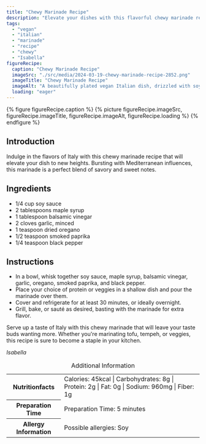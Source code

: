 ```yaml
---
title: "Chewy Marinade Recipe"
description: "Elevate your dishes with this flavorful chewy marinade recipe inspired by Italian cuisine. Perfect for marinating tofu, tempeh, or veggies, this vegan recipe is a must-try!"
tags:
  - "vegan"
  - "italian"
  - "marinade"
  - "recipe"
  - "chewy"
  - "Isabella"
figureRecipe: 
  caption: "Chewy Marinade Recipe"
  imageSrc: "./src/media/2024-03-19-chewy-marinade-recipe-2852.png"
  imageTitle: "Chewy Marinade Recipe"
  imageAlt: "A beautifully plated vegan Italian dish, drizzled with soy sauce, maple syrup, balsamic vinegar, oregano, and smoked paprika, set in a Mediterranean-inspired dining scene."
  loading: "eager"
---
```


{% figure figureRecipe.caption %}
{% picture figureRecipe.imageSrc, figureRecipe.imageTitle, figureRecipe.imageAlt, figureRecipe.loading %}
{% endfigure %}

## Introduction

Indulge in the flavors of Italy with this chewy marinade recipe that will elevate your dish to new heights. Bursting with Mediterranean influences, this marinade is a perfect blend of savory and sweet notes.

## Ingredients

- 1/4 cup soy sauce
- 2 tablespoons maple syrup
- 1 tablespoon balsamic vinegar
- 2 cloves garlic, minced
- 1 teaspoon dried oregano
- 1/2 teaspoon smoked paprika
- 1/4 teaspoon black pepper

## Instructions

- In a bowl, whisk together soy sauce, maple syrup, balsamic vinegar, garlic, oregano, smoked paprika, and black pepper.
- Place your choice of protein or veggies in a shallow dish and pour the marinade over them.
- Cover and refrigerate for at least 30 minutes, or ideally overnight.
- Grill, bake, or sauté as desired, basting with the marinade for extra flavor.

Serve up a taste of Italy with this chewy marinade that will leave your taste buds wanting more. Whether you're marinating tofu, tempeh, or veggies, this recipe is sure to become a staple in your kitchen.

*Isabella*

<table><caption class='sr-only'>Additional Information</caption><tr><th>Nutritionfacts</th><td>Calories: 45kcal | Carbohydrates: 8g | Protein: 2g | Fat: 0g | Sodium: 960mg | Fiber: 1g&nbsp;</td></tr><tr><th>Preparation Time</th><td>Preparation Time: 5 minutes&nbsp;</td></tr><tr><th>Allergy Information</th><td>Possible allergies: Soy&nbsp;</td></tr></table>

